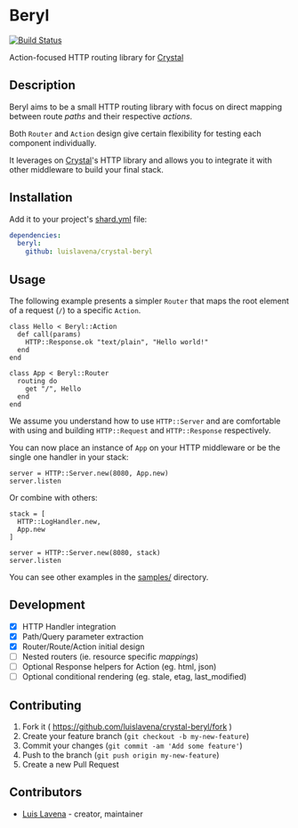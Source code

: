 # Beryl

[![Build Status](https://travis-ci.org/luislavena/crystal-beryl.svg?branch=master)](https://travis-ci.org/luislavena/crystal-beryl)

Action-focused HTTP routing library for [Crystal](http://crystal-lang.org/)

## Description

Beryl aims to be a small HTTP routing library with focus on direct mapping
between route *paths* and their respective *actions*.

Both `Router` and `Action` design give certain flexibility for testing each
component individually.

It leverages on [Crystal](http://crystal-lang.org/)'s HTTP library and
allows you to integrate it with other middleware to build your final stack.

## Installation

Add it to your project's [shard.yml](https://github.com/ysbaddaden/shards) file:

```yml
dependencies:
  beryl:
    github: luislavena/crystal-beryl
```

## Usage

The following example presents a simpler `Router` that maps the root element of
a request (`/`) to a specific `Action`.

```crystal
class Hello < Beryl::Action
  def call(params)
    HTTP::Response.ok "text/plain", "Hello world!"
  end
end

class App < Beryl::Router
  routing do
    get "/", Hello
  end
end
```

We assume you understand how to use `HTTP::Server` and are comfortable with
using and building `HTTP::Request` and `HTTP::Response` respectively.

You can now place an instance of `App` on your HTTP middleware or be the
single one handler in your stack:

```crystal
server = HTTP::Server.new(8080, App.new)
server.listen
```

Or combine with others:

```crystal
stack = [
  HTTP::LogHandler.new,
  App.new
]

server = HTTP::Server.new(8080, stack)
server.listen
```

You can see other examples in the [samples/](samples/) directory.

## Development

- [x] HTTP Handler integration
- [x] Path/Query parameter extraction
- [x] Router/Route/Action initial design
- [ ] Nested routers (ie. resource specific *mappings*)
- [ ] Optional Response helpers for Action (eg. html, json)
- [ ] Optional conditional rendering (eg. stale, etag, last_modified)

## Contributing

1. Fork it ( https://github.com/luislavena/crystal-beryl/fork )
2. Create your feature branch (`git checkout -b my-new-feature`)
3. Commit your changes (`git commit -am 'Add some feature'`)
4. Push to the branch (`git push origin my-new-feature`)
5. Create a new Pull Request

## Contributors

- [Luis Lavena](https://github.com/luislavena) - creator, maintainer
